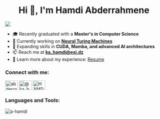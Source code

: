 <h1 align="center">Hi 👋, I'm Hamdi Abderrahmene</h1>
<a href="https://git.io/typing-svg">
    <img src="https://readme-typing-svg.demolab.com?font=Fira+Code&size=19&duration=4000&pause=1000&color=000000&background=FFFFFF00&width=435&lines=Computer+Science+Graduate;Exploring+ML,+DL+and+AI+Research+in+Depth" />
</a>

- 🎓 Recently graduated with a **Master's in Computer Science**
- 🔭 Currently working on **[Neural Turing Machines](https://arxiv.org/abs/1410.5401)**
- 🌱 Expanding skills in **CUDA, Mamba, and advanced AI architectures**
- 📫 Reach me at **ka_hamdi@esi.dz**
- 📄 Learn more about my experience: [Resume](https://drive.google.com/file/d/1jZB9aw1wP31ismVbTLQAa8LmDFERwl4O/view?usp=sharing)

<h3 align="left">Connect with me:</h3>
<p align="left">
<a href="https://linkedin.com/in/abderrahmenehamdi" target="blank"><img align="center" src="https://raw.githubusercontent.com/rahuldkjain/github-profile-readme-generator/master/src/images/icons/Social/linked-in-alt.svg" alt="abderrahmenehamdi" height="30" width="40" /></a>
<a href="https://medium.com/@ka_hamdi" target="blank"><img align="center" src="https://raw.githubusercontent.com/rahuldkjain/github-profile-readme-generator/master/src/images/icons/Social/medium.svg" alt="@ka_hamdi" height="30" width="40" /></a>
<a href="https://discord.gg/HAMDI#1522" target="blank"><img align="center" src="https://raw.githubusercontent.com/rahuldkjain/github-profile-readme-generator/master/src/images/icons/Social/discord.svg" alt="HAMDI#1522" height="30" width="40" /></a>
</p>

<h3 align="left">Languages and Tools:</h3>
<p align="left"> 
<!-- Keep your existing icons here -->
</p>

<p><img align="center" src="https://github-readme-stats.vercel.app/api/top-langs?username=a-hamdi&show_icons=true&locale=en&layout=compact" alt="a-hamdi" /></p>

